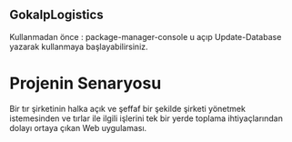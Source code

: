 ## GokalpLogistics
Kullanmadan önce :
package-manager-console u açıp Update-Database yazarak kullanmaya başlayabilirsiniz.

# Projenin Senaryosu
Bir tır şirketinin halka açık ve şeffaf bir şekilde şirketi yönetmek istemesinden ve tırlar ile ilgili işlerini tek bir yerde toplama ihtiyaçlarından dolayı ortaya çıkan Web uygulaması.
